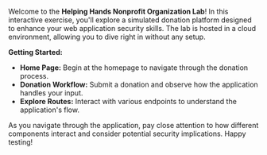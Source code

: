 Welcome to the **Helping Hands Nonprofit Organization Lab**! In this interactive exercise, you'll explore a simulated donation platform designed to enhance your web application security skills. The lab is hosted in a cloud environment, allowing you to dive right in without any setup.

**Getting Started:**
- **Home Page:** Begin at the homepage to navigate through the donation process.
- **Donation Workflow:** Submit a donation and observe how the application handles your input.
- **Explore Routes:** Interact with various endpoints to understand the application's flow.

As you navigate through the application, pay close attention to how different components interact and consider potential security implications. Happy testing!